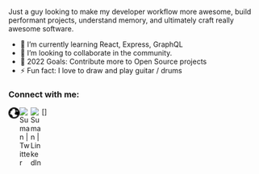 Just a guy looking to make my developer workflow more awesome, build performant projects, understand memory, and ultimately craft really awesome software.



- 🌱 I’m currently learning React, Express, GraphQL
- 👯 I’m looking to collaborate in the community.
- 🥅 2022 Goals: Contribute more to Open Source projects
- ⚡ Fun fact: I love to draw and play guitar / drums

### Connect with me:

[<img align="left" alt="suman-kumar23.github.io" width="22px" src="https://raw.githubusercontent.com/iconic/open-iconic/master/svg/globe.svg" />]
[<img align="left" alt="Suman | Twitter" width="22px" src="https://cdn.jsdelivr.net/npm/simple-icons@v3/icons/twitter.svg" />][twitter]
[<img align="left" alt="Suman | LinkedIn" width="22px" src="https://cdn.jsdelivr.net/npm/simple-icons@v3/icons/linkedin.svg" />][linkedin]



[website]: https://suman-kumar23.github.io/sumankumar/
[twitter]: https://twitter.com/sumanku95472357
[linkedin]: https://linkedin.com/in/sumanop
